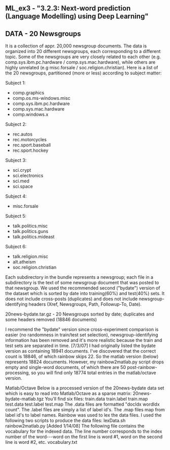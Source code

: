 ## ML_ex3 - "3.2.3: Next-word prediction (Language Modelling) using Deep Learning"

## DATA - 20 Newsgroups

It is a collection of appr. 20,000 newsgroup documents. The data is organized into 20 different newsgroups, each corresponding to a different topic. Some of the newsgroups are very closely related to each other (e.g. comp.sys.ibm.pc.hardware / comp.sys.mac.hardware), while others are highly unrelated (e.g misc.forsale / soc.religion.christian). Here is a list of the 20 newsgroups, partitioned (more or less) according to subject matter:

Subject 1:
- comp.graphics
- comp.os.ms-windows.misc
- comp.sys.ibm.pc.hardware
- comp.sys.mac.hardware
- comp.windows.x	

Subject 2:
- rec.autos
- rec.motorcycles
- rec.sport.baseball
- rec.sport.hockey	

Subject 3:
- sci.crypt
- sci.electronics
- sci.med
- sci.space

Subject 4:
- misc.forsale	

Subject 5:
- talk.politics.misc
- talk.politics.guns
- talk.politics.mideast	

Subject 6:
- talk.religion.misc
- alt.atheism
- soc.religion.christian

Each subdirectory in the bundle represents a newsgroup; each file in a subdirectory is the text of some newsgroup document that was posted to that newsgroup.
We used the recommended second ("bydate") version of the dataset which is sorted by date into training(60%) and test(40%) sets. It does not include cross-posts (duplicates) and does not include newsgroup-identifying headers (Xref, Newsgroups, Path, Followup-To, Date). 


20news-bydate.tar.gz - 20 Newsgroups sorted by date; duplicates and some headers removed (18846 documents)


I recommend the "bydate" version since cross-experiment comparison is easier (no randomness in train/test set selection), newsgroup-identifying information has been removed and it's more realistic because the train and test sets are separated in time.
[7/3/07] I had originally listed the bydate version as containing 18941 documents. I've discovered that the correct count is 18846, of which rainbow skips 22. So the matlab version (below) represents 18824 documents. However, my rainbow2matlab.py script drops empty and single-word documents, of which there are 50 post-rainbow-processing, so you will find only 18774 total entries in the matlab/octave version.

Matlab/Octave
Below is a processed version of the 20news-bydate data set which is easy to read into Matlab/Octave as a sparse matrix:
20news-bydate-matlab.tgz
You'll find six files:
train.data
train.label
train.map
test.data
test.label
test.map
The .data files are formatted "docIdx wordIdx count". The .label files are simply a list of label id's. The .map files map from label id's to label names. Rainbow was used to lex the data files. I used the following two scripts to produce the data files:
lexData.sh
rainbow2matlab.py
[Added 1/14/08] The following file contains the vocabulary for the indexed data. The line number corresponds to the index number of the word---word on the first line is word #1, word on the second line is word #2, etc.
vocabulary.txt
